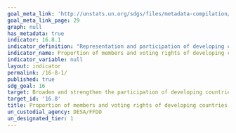 ```yaml
---
goal_meta_link: 'http://unstats.un.org/sdgs/files/metadata-compilation/Metadata-Goal-16.pdf'
goal_meta_link_page: 29
graph: null
has_metadata: true
indicator: 16.8.1
indicator_definition: "Representation and participation of developing countries in international organizations, including international financial institutions, is often below their relative weight in the world. This indicator would measure the representativeness of developing countries in international organizations. This indicator would be easily measurable by way of data collected by international organizations. The indicator would require a list of international organizations that would be included in the calculation. The indicator could be calculated by taking the simple average of the international organizations on the list. The phrase \"global governance\" in the target would suggest that the list of international organizations should be limited to organizations with a global mandate, which could, for example, include the governing bodies of all agencies, funds and programmes of the UN system (including and the IMF and the World Bank), but also the Preparatory Commission for the Comprehensive Nuclear-Test-Ban Treaty Organization (CTBTO), International Atomic Energy Agency (IAEA), Organisation for the Prohibition of Chemical Weapons (OPCW) and the World Trade Organization (WTO). This is a global indicator, not a national indicator. National Statistical Offices need not be involved. The rating CBB from the survey is, therefore, odd, especially the C rating because the data on membership and voting rights is readily available, for example, from the IMF and the World Bank. This indicator also relates to: \tTarget 10.6 (which focuses on global international economic and financial institutions). \tTarget 16.3 (rule of law at international level). \tTarget 16.7 (which focuses on inclusive, participatory and representative decision-making at all levels)"
indicator_name: Proportion of members and voting rights of developing countries in  international organizations
indicator_variable: null
layout: indicator
permalink: /16-8-1/
published: true
sdg_goal: 16
target: Broaden and strengthen the participation of developing countries in the  institutions of global governance.
target_id: '16.8'
title: Proportion of members and voting rights of developing countries in  international organizations
un_custodial_agency: DESA/FFDO
un_designated_tier: 1
---
```

